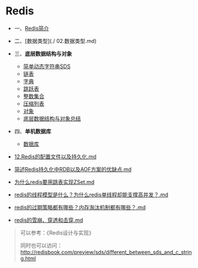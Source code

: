 # Redis

- 一、[Redis简介](./01.Redis简介.md)
- 二、[数据类型](./ 02.数据类型.md)
- 三、**底层数据结构与对象**
  - [简单动态字符串SDS](./03.简单动态字符串SDS.md)
  - [链表](./04.链表.md)
  - [字典](./05.字典.md)
  - [跳跃表](./06.跳跃表.md)
  - [整数集合](./07.整数集合.md)
  - [压缩列表](./08.压缩列表.md)
  - [对象](./09.对象.md)
  - [底层数据结构与对象总结](./10.底层数据结构与对象总结.md)
- 四、**单机数据库**
  - [数据库](11.数据库.md)

- [12.Redis的配置文件以及持久化.md]()

- [简述Redis持久化中RDB以及AOF方案的优缺点.md](简述Redis持久化中RDB以及AOF方案的优缺点.md)

- [为什么redis要用跳表实现ZSet.md](为什么redis要用跳表实现ZSet.md)

- [redis的线程模型是什么？为什么redis单线程却能支撑高并发？.md](redis的线程模型是什么？为什么redis单线程却能支撑高并发？.md)

- [redis的过期策略都有哪些？内存淘汰机制都有哪些？.md](redis的过期策略都有哪些？内存淘汰机制都有哪些？.md)

- [redis的雪崩、穿透和击穿.md](redis的雪崩、穿透和击穿.md)




> 可以参考：《Redis设计与实现》
>
> 同时也可以访问：http://redisbook.com/preview/sds/different_between_sds_and_c_string.html

